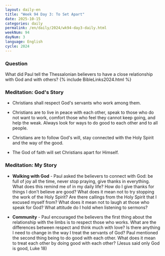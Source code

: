 ```yaml
---
layout: daily-en
title: "Week 94 Day 3: To Set Apart"
date: 2025-10-15
categories: daily
permalink: /en/daily/2024/wk94-day3-daily.html
weekNum: 94
dayNum: 3
language: English
cycle: 2024
---
```


### Question     
What did Paul tell the Thessalonian believers to have a close relationship with God and with others?
{% include BibleLinks2024.html %} 

### Meditation: God's Story   
+ Christians shall respect God's servants who work among them. 

+ Christians are to live in peace with each other, speak to those who do not want to work, comfort those who feel they cannot keep going, and help the weak. Always look for ways to do good to each other and to all people. 

+ Christians are to follow God's will, stay connected with the Holy Spirit and the way of the good. 

+ The God of faith will set Christians apart for Himself. 

### Meditation: My Story   
+ **Walking with God** - Paul asked the believers to connect with God: be full of joy all the time, never stop praying, give thanks in everything. What does this remind me of in my daily life? How do I give thanks for things I don't believe are good? What does it mean not to try stopping the work of the Holy Spirit? Are there callings from the Holy Spirit that I excused myself from? What does it mean not to laugh at those who speak for God? What attitude do I hold when listening to sermons? 

+ **Community** - Paul encouraged the believers the first thing about the relationship with the limbs is to respect those who works. What are the differences between respect and think much with love? Is there anything I need to change in the way I treat the servants of God? Paul mentioned the second thing being to do good with each other. What does it mean to treat each other by doing good with each other? (Jesus said only God is good, Luke 18) 
